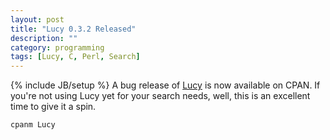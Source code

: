```yaml
---
layout: post
title: "Lucy 0.3.2 Released"
description: ""
category: programming
tags: [Lucy, C, Perl, Search]
---
```

{% include JB/setup %}
A bug release of [Lucy](https://metacpan.org/module/Lucy) is now available on CPAN.
If you're not using Lucy yet for your search needs, well, this is an excellent time to
give it a spin.

    cpanm Lucy
